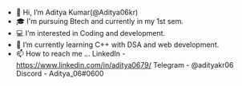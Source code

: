 - 👋 Hi, I’m Aditya Kumar(@Aditya06kr)
- 🎓 I'm pursuing Btech and currently in my 1st sem.
- 💻 I’m interested in Coding and development.
- 👀 I’m currently learning C++ with DSA and web development.
- 📫 How to reach me ...
     LinkedIn - https://www.linkedin.com/in/aditya0679/
     Telegram - @adityakr06
     Discord - Aditya_06#0600
<!---
Aditya06kr/Aditya06kr is a ✨ special ✨ repository because its `README.md` (this file) appears on your GitHub profile.
You can click the Preview link to take a look at your changes.
--->
